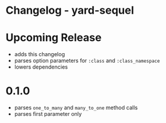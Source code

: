 # Changelog - yard-sequel

# Upcoming Release
- adds this changelog
- parses option parameters for `:class` and `:class_namespace`
- lowers dependencies

# 0.1.0
- parses `one_to_many` and `many_to_one` method calls
- parses first parameter only
